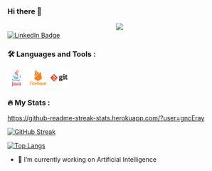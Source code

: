 ### Hi there 👋

<div id="header" align="center">
  <img src="[https://media.giphy.com/media/M9gbBd9nbDrOTu1Mqx/giphy.gif](https://media.giphy.com/media/v1.Y2lkPTc5MGI3NjExaG1rbGdydGlqcnhtN3hxdmhmbGl1eDFwa3lyemwycXB0Y3J6bmM5OSZlcD12MV9pbnRlcm5hbF9naWZfYnlfaWQmY3Q9cw/M9gbBd9nbDrOTu1Mqx/giphy.gif)" width="100"/>
</div>



<div id="badges">
  <a href="[linkedin.com/in/eraygenc](https://www.linkedin.com/in/eraygenc/)">
    <img src="https://img.shields.io/badge/LinkedIn-blue?style=for-the-badge&logo=linkedin&logoColor=white" alt="LinkedIn Badge"/>
  </a>
</div>

### :hammer_and_wrench: Languages and Tools :
<div>
  <img src="https://github.com/devicons/devicon/blob/master/icons/java/java-original-wordmark.svg" title="Java" alt="Java" width="40" height="40"/>&nbsp;
  <img src="https://github.com/devicons/devicon/blob/master/icons/firebase/firebase-plain-wordmark.svg" title="Firebase" alt="Firebase" width="40" height="40"/>&nbsp;
  <img src="https://github.com/devicons/devicon/blob/master/icons/git/git-original-wordmark.svg" title="Git" **alt="Git" width="40" height="40"/>

</div>

### :fire: My Stats :
https://github-readme-streak-stats.herokuapp.com/?user=gncEray

[![GitHub Streak](http://github-readme-streak-stats.herokuapp.com?user=gncEray&theme=dark&background=000000)](https://git.io/streak-stats)

[![Top Langs](https://github-readme-stats.vercel.app/api/top-langs/?username=gncEray)](https://github.com/anuraghazra/github-readme-stats)




- 🔭 I’m currently working on Artificial Intelligence


<!--
- 🌱 I’m currently learning ...
- 👯 I’m looking to collaborate on ...
- 🤔 I’m looking for help with ...
- 💬 Ask me about ...
- 📫 How to reach me: ...
- 😄 Pronouns: ...
- ⚡ Fun fact: ...
-->

